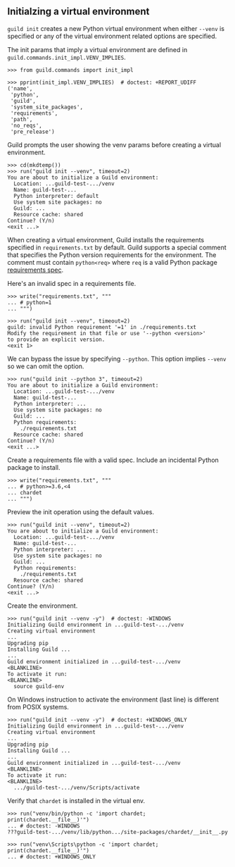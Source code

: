 ## Initialzing a virtual environment

`guild init` creates a new Python virtual environment when either
`--venv` is specified or any of the virtual environment related
options are specified.

The init params that imply a virtual environment are defined in
`guild.commands.init_impl.VENV_IMPLIES`.

    >>> from guild.commands import init_impl

    >>> pprint(init_impl.VENV_IMPLIES)  # doctest: +REPORT_UDIFF
    ('name',
     'python',
     'guild',
     'system_site_packages',
     'requirements',
     'path',
     'no_reqs',
     'pre_release')

Guild prompts the user showing the venv params before creating a
virtual environment.

    >>> cd(mkdtemp())
    >>> run("guild init --venv", timeout=2)
    You are about to initialize a Guild environment:
      Location: ...guild-test-.../venv
      Name: guild-test-...
      Python interpreter: default
      Use system site packages: no
      Guild: ...
      Resource cache: shared
    Continue? (Y/n)
    <exit ...>

When creating a virtual environment, Guild installs the requirements
specified in `requirements.txt` by default. Guild supports a special
comment that specifies the Python version requirements for the
environment. The comment must contain `python<req>` where `req` is a
valid Python package [requirements
spec](https://peps.python.org/pep-0508/).

Here's an invalid spec in a requirements file.

    >>> write("requirements.txt", """
    ... # python=1
    ... """)

    >>> run("guild init --venv", timeout=2)
    guild: invalid Python requirement '=1' in ./requirements.txt
    Modify the requirement in that file or use '--python <version>'
    to provide an explicit version.
    <exit 1>

We can bypass the issue by specifying `--python`. This option implies
`--venv` so we can omit the option.

    >>> run("guild init --python 3", timeout=2)
    You are about to initialize a Guild environment:
      Location: ...guild-test-.../venv
      Name: guild-test-...
      Python interpreter: ...
      Use system site packages: no
      Guild: ...
      Python requirements:
        ./requirements.txt
      Resource cache: shared
    Continue? (Y/n)
    <exit ...>

Create a requirements file with a valid spec. Include an incidental
Python package to install.

    >>> write("requirements.txt", """
    ... # python>=3.6,<4
    ... chardet
    ... """)

Preview the init operation using the default values.

    >>> run("guild init --venv", timeout=2)
    You are about to initialize a Guild environment:
      Location: ...guild-test-.../venv
      Name: guild-test-...
      Python interpreter: ...
      Use system site packages: no
      Guild: ...
      Python requirements:
        ./requirements.txt
      Resource cache: shared
    Continue? (Y/n)
    <exit ...>

Create the environment.

    >>> run("guild init --venv -y")  # doctest: -WINDOWS
    Initializing Guild environment in ...guild-test-.../venv
    Creating virtual environment
    ...
    Upgrading pip
    Installing Guild ...
    ...
    Guild environment initialized in ...guild-test-.../venv
    <BLANKLINE>
    To activate it run:
    <BLANKLINE>
      source guild-env

On Windows instruction to activate the environment (last line) is
different from POSIX systems.

    >>> run("guild init --venv -y")  # doctest: +WINDOWS_ONLY
    Initializing Guild environment in ...guild-test-.../venv
    Creating virtual environment
    ...
    Upgrading pip
    Installing Guild ...
    ...
    Guild environment initialized in ...guild-test-.../venv
    <BLANKLINE>
    To activate it run:
    <BLANKLINE>
      .../guild-test-.../venv/Scripts/activate

Verify that `chardet` is installed in the virtual env.

    >>> run("venv/bin/python -c 'import chardet; print(chardet.__file__)'")
    ... # doctest: -WINDOWS
    ???guild-test-.../venv/lib/python.../site-packages/chardet/__init__.py

    >>> run("venv\Scripts\python -c 'import chardet; print(chardet.__file__)'")
    ... # doctest: +WINDOWS_ONLY
